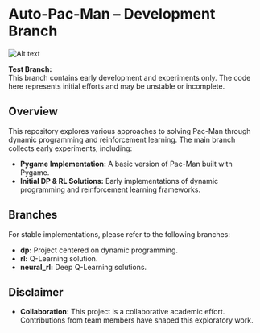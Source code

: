 # Auto-Pac-Man – Development Branch

![Alt text](https://github.com/Gianeh/auto-pacman/pacman_game.png "Game Graphic")

**Test Branch:**  
This branch contains early development and experiments only. The code here represents initial efforts and may be unstable or incomplete.

## Overview

This repository explores various approaches to solving Pac-Man through dynamic programming and reinforcement learning. The main branch collects early experiments, including:
- **Pygame Implementation:** A basic version of Pac-Man built with Pygame.
- **Initial DP & RL Solutions:** Early implementations of dynamic programming and reinforcement learning frameworks.

## Branches

For stable implementations, please refer to the following branches:
- **dp:** Project centered on dynamic programming.
- **rl:** Q-Learning solution.
- **neural_rl:** Deep Q-Learning solutions.

## Disclaimer
- **Collaboration:** This project is a collaborative academic effort. Contributions from team members have shaped this exploratory work.
